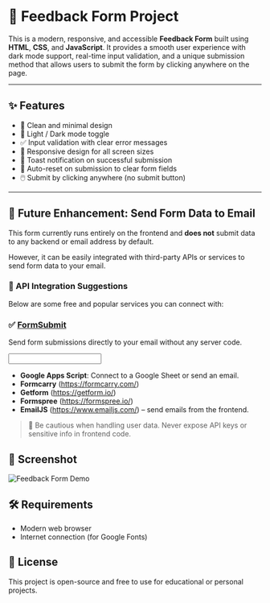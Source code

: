 # 🌟 Feedback Form Project

This is a modern, responsive, and accessible **Feedback Form** built using **HTML**, **CSS**, and **JavaScript**. It provides a smooth user experience with dark mode support, real-time input validation, and a unique submission method that allows users to submit the form by clicking anywhere on the page.

---

## ✨ Features

- 🎨 Clean and minimal design
- 🌙 Light / Dark mode toggle
- ✅ Input validation with clear error messages
- 📱 Responsive design for all screen sizes
- 🔔 Toast notification on successful submission
- 🧼 Auto-reset on submission to clear form fields
- 🖱️ Submit by clicking anywhere (no submit button)

---

## 🚀 Future Enhancement: Send Form Data to Email

This form currently runs entirely on the frontend and **does not** submit data to any backend or email address by default.

However, it can be easily integrated with third-party APIs or services to send form data to your email.

### 🔗 API Integration Suggestions

Below are some free and popular services you can connect with:

### ✅ [FormSubmit](https://formsubmit.co/)
Send form submissions directly to your email without any server code.

<form action="https://formsubmit.co/your_email@example.com" method="POST">
  <input type="text" name="name" required>
  <!-- More inputs -->
</form>

- **Google Apps Script**: Connect to a Google Sheet or send an email.
- **Formcarry** (https://formcarry.com/)
- **Getform** (https://getform.io/)
- **Formspree** (https://formspree.io/)
- **EmailJS** (https://www.emailjs.com/) – send emails from the frontend.

> 🔐 Be cautious when handling user data. Never expose API keys or sensitive info in frontend code.

## 📸 Screenshot

![Feedback Form Demo](demo-screenshot.png) <!-- Replace with actual screenshot if available -->

## 🛠️ Requirements

- Modern web browser
- Internet connection (for Google Fonts)

## 📄 License

This project is open-source and free to use for educational or personal projects.



